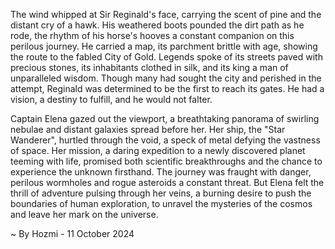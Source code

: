 
The wind whipped at Sir Reginald's face, carrying the scent of pine and the distant cry of a hawk. His weathered boots pounded the dirt path as he rode, the rhythm of his horse's hooves a constant companion on this perilous journey. He carried a map, its parchment brittle with age, showing the route to the fabled City of Gold. Legends spoke of its streets paved with precious stones, its inhabitants clothed in silk, and its king a man of unparalleled wisdom. Though many had sought the city and perished in the attempt, Reginald was determined to be the first to reach its gates. He had a vision, a destiny to fulfill, and he would not falter.

Captain Elena gazed out the viewport, a breathtaking panorama of swirling nebulae and distant galaxies spread before her. Her ship, the "Star Wanderer", hurtled through the void, a speck of metal defying the vastness of space. Her mission, a daring expedition to a newly discovered planet teeming with life, promised both scientific breakthroughs and the chance to experience the unknown firsthand. The journey was fraught with danger, perilous wormholes and rogue asteroids a constant threat. But Elena felt the thrill of adventure pulsing through her veins, a burning desire to push the boundaries of human exploration, to unravel the mysteries of the cosmos and leave her mark on the universe. 

~ By Hozmi - 11 October 2024
